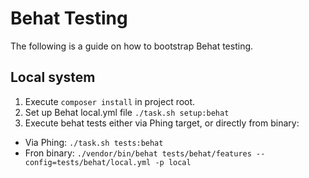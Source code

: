 # Behat Testing
The following is a guide on how to bootstrap Behat testing.

## Local system

1. Execute `composer install` in project root.
1. Set up Behat local.yml file `./task.sh setup:behat`
1. Execute behat tests either via Phing target, or directly from binary:
  * Via Phing: `./task.sh tests:behat` 
  * Fron binary: `./vendor/bin/behat tests/behat/features --config=tests/behat/local.yml -p local`

